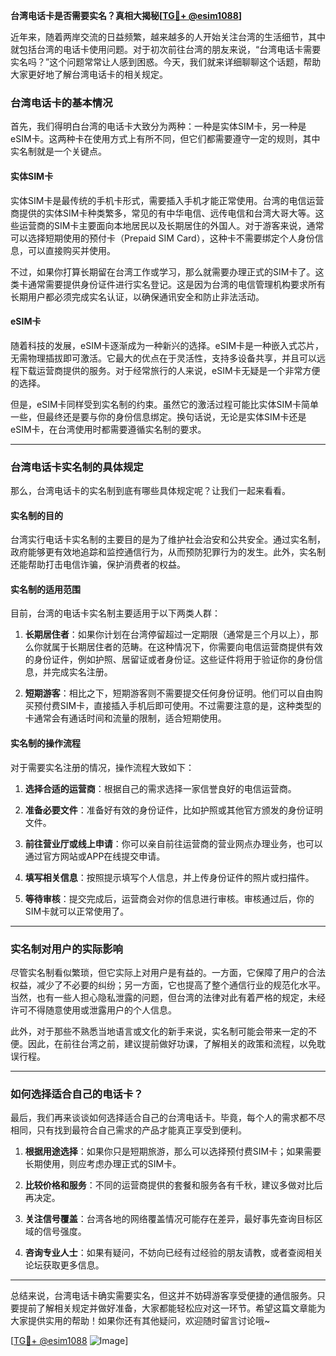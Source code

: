 **台湾电话卡是否需要实名？真相大揭秘[[TG💪+ @esim1088](https://t.me/s/esim1088)]**

近年来，随着两岸交流的日益频繁，越来越多的人开始关注台湾的生活细节，其中就包括台湾的电话卡使用问题。对于初次前往台湾的朋友来说，“台湾电话卡需要实名吗？”这个问题常常让人感到困惑。今天，我们就来详细聊聊这个话题，帮助大家更好地了解台湾电话卡的相关规定。

### 台湾电话卡的基本情况

首先，我们得明白台湾的电话卡大致分为两种：一种是实体SIM卡，另一种是eSIM卡。这两种卡在使用方式上有所不同，但它们都需要遵守一定的规则，其中实名制就是一个关键点。

#### 实体SIM卡

实体SIM卡是最传统的手机卡形式，需要插入手机才能正常使用。台湾的电信运营商提供的实体SIM卡种类繁多，常见的有中华电信、远传电信和台湾大哥大等。这些运营商的SIM卡主要面向本地居民以及长期居住的外国人。对于游客来说，通常可以选择短期使用的预付卡（Prepaid SIM Card），这种卡不需要绑定个人身份信息，可以直接购买并使用。

不过，如果你打算长期留在台湾工作或学习，那么就需要办理正式的SIM卡了。这类卡通常需要提供身份证件进行实名登记。这是因为台湾的电信管理机构要求所有长期用户都必须完成实名认证，以确保通讯安全和防止非法活动。

#### eSIM卡

随着科技的发展，eSIM卡逐渐成为一种新兴的选择。eSIM卡是一种嵌入式芯片，无需物理插拔即可激活。它最大的优点在于灵活性，支持多设备共享，并且可以远程下载运营商提供的服务。对于经常旅行的人来说，eSIM卡无疑是一个非常方便的选择。

但是，eSIM卡同样受到实名制的约束。虽然它的激活过程可能比实体SIM卡简单一些，但最终还是要与你的身份信息绑定。换句话说，无论是实体SIM卡还是eSIM卡，在台湾使用时都需要遵循实名制的要求。

---

### 台湾电话卡实名制的具体规定

那么，台湾电话卡的实名制到底有哪些具体规定呢？让我们一起来看看。

#### 实名制的目的

台湾实行电话卡实名制的主要目的是为了维护社会治安和公共安全。通过实名制，政府能够更有效地追踪和监控通信行为，从而预防犯罪行为的发生。此外，实名制还能帮助打击电信诈骗，保护消费者的权益。

#### 实名制的适用范围

目前，台湾的电话卡实名制主要适用于以下两类人群：

1. **长期居住者**：如果你计划在台湾停留超过一定期限（通常是三个月以上），那么你就属于长期居住者的范畴。在这种情况下，你需要向电信运营商提供有效的身份证件，例如护照、居留证或者身份证。这些证件将用于验证你的身份信息，并完成实名注册。

2. **短期游客**：相比之下，短期游客则不需要提交任何身份证明。他们可以自由购买预付费SIM卡，直接插入手机后即可使用。不过需要注意的是，这种类型的卡通常会有通话时间和流量的限制，适合短期使用。

#### 实名制的操作流程

对于需要实名注册的情况，操作流程大致如下：

1. **选择合适的运营商**：根据自己的需求选择一家信誉良好的电信运营商。
   
2. **准备必要文件**：准备好有效的身份证件，比如护照或其他官方颁发的身份证明文件。

3. **前往营业厅或线上申请**：你可以亲自前往运营商的营业网点办理业务，也可以通过官方网站或APP在线提交申请。

4. **填写相关信息**：按照提示填写个人信息，并上传身份证件的照片或扫描件。

5. **等待审核**：提交完成后，运营商会对你的信息进行审核。审核通过后，你的SIM卡就可以正常使用了。

---

### 实名制对用户的实际影响

尽管实名制看似繁琐，但它实际上对用户是有益的。一方面，它保障了用户的合法权益，减少了不必要的纠纷；另一方面，它也提高了整个通信行业的规范化水平。当然，也有一些人担心隐私泄露的问题，但台湾的法律对此有着严格的规定，未经许可不得随意使用或泄露用户的个人信息。

此外，对于那些不熟悉当地语言或文化的新手来说，实名制可能会带来一定的不便。因此，在前往台湾之前，建议提前做好功课，了解相关的政策和流程，以免耽误行程。

---

### 如何选择适合自己的电话卡？

最后，我们再来谈谈如何选择适合自己的台湾电话卡。毕竟，每个人的需求都不尽相同，只有找到最符合自己需求的产品才能真正享受到便利。

1. **根据用途选择**：如果你只是短期旅游，那么可以选择预付费SIM卡；如果需要长期使用，则应考虑办理正式的SIM卡。

2. **比较价格和服务**：不同的运营商提供的套餐和服务各有千秋，建议多做对比后再决定。

3. **关注信号覆盖**：台湾各地的网络覆盖情况可能存在差异，最好事先查询目标区域的信号强度。

4. **咨询专业人士**：如果有疑问，不妨向已经有过经验的朋友请教，或者查阅相关论坛获取更多信息。

---

总结来说，台湾电话卡确实需要实名，但这并不妨碍游客享受便捷的通信服务。只要提前了解相关规定并做好准备，大家都能轻松应对这一环节。希望这篇文章能为大家提供实用的帮助！如果你还有其他疑问，欢迎随时留言讨论哦~

[[TG💪+ @esim1088](https://t.me/s/esim1088) ![Image](https://i.postimg.cc/4NQfJmqS/Snipaste-2025-05-13-00-14-12.png)]